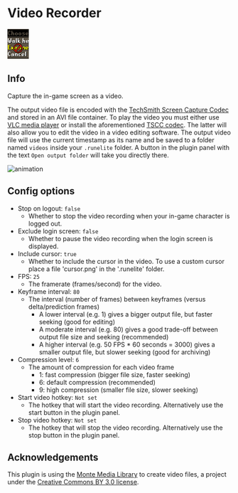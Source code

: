 # Video Recorder
![Icon](icon.png)

## Info
Capture the in-game screen as a video.

The output video file is encoded with the [TechSmith Screen Capture Codec](https://www.techsmith.com/codecs.html) and stored in an AVI file container. To play the video you must either use [VLC media player](https://www.videolan.org/vlc/) or install the aforementioned [TSCC codec](https://www.techsmith.com/codecs.html). The latter will also allow you to edit the video in a video editing software. The output video file will use the current timestamp as its name and be saved to a folder named `videos` inside your `.runelite` folder. A button in the plugin panel with the text `Open output folder` will take you directly there.

![animation](https://user-images.githubusercontent.com/53493631/147863130-e7e46a3f-2c17-4b2e-8a1d-f8878aea6bcb.gif)

## Config options
- Stop on logout: `false`
  - Whether to stop the video recording when your in-game character is logged out.
- Exclude login screen: `false`
  - Whether to pause the video recording when the login screen is displayed.
- Include cursor: `true`
  - Whether to include the cursor in the video.
    To use a custom cursor place a file 'cursor.png' in the '.runelite' folder.
- FPS: `25`
  - The framerate (frames/second) for the video.
- Keyframe interval: `80`
  - The interval (number of frames) between keyframes (versus delta/prediction frames)
    - A lower interval (e.g. 1) gives a bigger output file, but faster seeking (good for editing)
    - A moderate interval (e.g. 80) gives a good trade-off between output file size and seeking (recommended)
    - A higher interval (e.g. 50 FPS * 60 seconds = 3000) gives a smaller output file, but slower seeking (good for archiving)
- Compression level: `6`
  - The amount of compression for each video frame
    - 1: fast compression (bigger file size, faster seeking)
    - 6: default compression (recommended)
    - 9: high compression (smaller file size, slower seeking)
- Start video hotkey: `Not set`
  - The hotkey that will start the video recording. Alternatively use the start button in the plugin panel.
- Stop video hotkey: `Not set`
  - The hotkey that will stop the video recording. Alternatively use the stop button in the plugin panel.

## Acknowledgements
This plugin is using the [Monte Media Library](http://www.randelshofer.ch/monte/) to create video files, a project under the [Creative Commons BY 3.0 license](http://www.randelshofer.ch/monte/license.html#CCBY).
